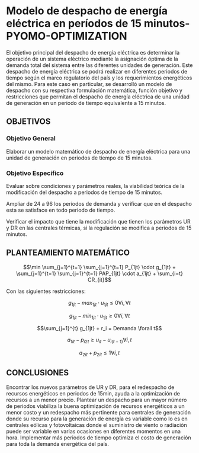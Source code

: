 
# Modelo de despacho de energía eléctrica en períodos  de 15 minutos- PYOMO-OPTIMIZATION


El objetivo principal del despacho de 
energía eléctrica es determinar la operación de un 
sistema eléctrico mediante la asignación óptima de la 
demanda total del sistema entre las diferentes 
unidades de generación. Este despacho de energía 
eléctrica se podrá realizar en diferentes periodos de 
tiempo según el marco regulatorio del país y los 
requerimientos energéticos del mismo. Para este caso 
en particular, se desarrolló un modelo de despacho con 
su respectiva formulación matemática, función 
objetivo y restricciones que permitan el despacho de 
energía eléctrica de una unidad de generación en un 
periodo de tiempo equivalente a 15 minutos.




## OBJETIVOS

### Objetivo General
Elaborar un modelo matemático de despacho de energía 
eléctrica para una unidad de generación en periodos de 
tiempo de 15 minutos.
### Objetivo Específico
Evaluar sobre condiciones y parámetros reales, la 
viabilidad teórica de la modificación del despacho a 
periodos de tiempo de 15 minutos.

Ampliar de 24 a 96 los períodos de demanda y verificar 
que en el despacho esta se satisface en todo periodo de 
tiempo.

Verificar el impacto que tiene la modificación que 
tienen los parámetros UR y DR en las centrales térmicas, 
si la regulación se modifica a periodos de 15 minutos.
## PLANTEAMIENTO MATEMÁTICO

$$\min \sum_{j=1}^{t=1} \sum_{j=1}^{t=1} P_{1jt} \cdot g_{1jt} + \sum_{j=1}^{t=1} \sum_{j=1}^{t=1} PAP_{1jt} \cdot a_{1jt} + \sum_{i=t} CR_{it}$$

Con las siguientes restricciones:

$$g_{1jt} - max_{1jt} \cdot u_{1jt} \leq 0 \forall i, \forall t$$

$$g_{1jt} - min_{1jt} \cdot u_{1jt} \geq 0 \forall i, \forall t$$

$$\sum_{j=1}^{t} g_{1jt} + r_i = Demanda \forall t$$

$$a_{1it} - p_{i2t} \geq u_{it} - u_{i(t-1)} \forall i, t$$

$$a_{2it} + p_{2it} \leq 1 \forall i, t$$


## CONCLUSIONES 

Encontrar los nuevos parámetros de UR y DR, para el 
redespacho de recursos energéticos en periodos de 15min, 
ayuda a la optimización de recursos a un menor precio.
 Plantear un despacho para un mayor número de 
periodos viabiliza la buena optimización de recursos 
energéticos a un menor costo y un redespacho más 
pertinente para centrales de generación donde su recurso 
para la generación de energía es variable como lo es en 
centrales eólicas y fotovoltaicas donde el suministro de 
viento o radiación puede ser variable en varias ocasiones 
en diferentes momentos en una hora.
 Implementar más periodos de tiempo optimiza el costo 
de generación para toda la demanda energética del país.